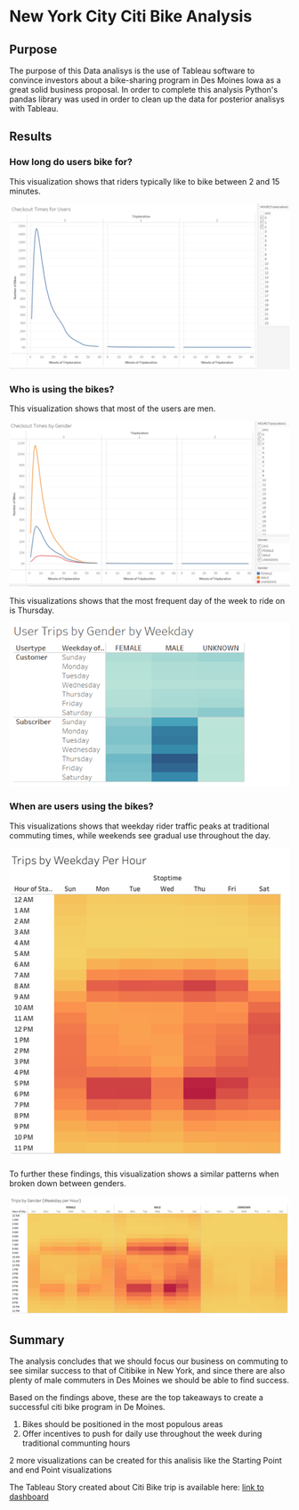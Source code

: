 # New York City Citi Bike Analysis

## Purpose

The purpose of this Data analisys is the use of Tableau software to convince investors about a bike-sharing program in Des Moines Iowa as a great solid business proposal. In order to complete this analysis Python's pandas library was used in order to clean up the data for posterior analisys with Tableau. 

## Results

### How long do users bike for?

This visualization shows that riders typically like to bike between 2 and 15 minutes.

![checkout_times_fo_users](/img/checkout_time_for_users.png)

### Who is using the bikes?

This visualization shows that most of the users are men.

![checkout_times_by_gender](/img/checkout_times_by_gender.png)

This visualizations shows that the most frequent day of the week to ride on is Thursday.

![user_trips_by_gender](/img/user_trips_by_gender.png)

### When are users using the bikes?

This visualizations shows that weekday rider traffic peaks at traditional commuting times, while weekends see gradual use throughout the day.

![trips_by_weekday_per_hour](/img/trips_by_weekday_per_hour.png)

To further these findings, this visualization shows a similar patterns when broken down between genders.

![trips_by_gender](/img/trips_by_gender.png)

## Summary
The analysis concludes that we should focus our business on commuting to see similar success to that of Citibike in New York, and since there are also plenty of male commuters in Des Moines we should be able to find success.

Based on the findings above, these are the top takeaways to create a successful citi bike program in De Moines.

1. Bikes should be positioned in the most populous areas
2. Offer incentives to push for daily use throughout the week during traditional communting hours

2 more visualizations can be created for this analisis like the Starting Point and end Point visualizations

The Tableau Story created about Citi Bike trip is available here:
[link to dashboard](https://public.tableau.com/app/profile/emilio.caraballo.castro/viz/NYCCitiBikeAnalysis_16312060665860/NYCCitiBikeAnalysis)
